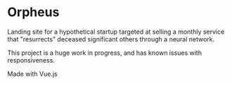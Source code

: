 # Orpheus

Landing site for a hypothetical startup targeted at selling a monthly service that "resurrects" deceased significant others through a neural network.

This project is a huge work in progress, and has known issues with responsiveness.

Made with Vue.js

